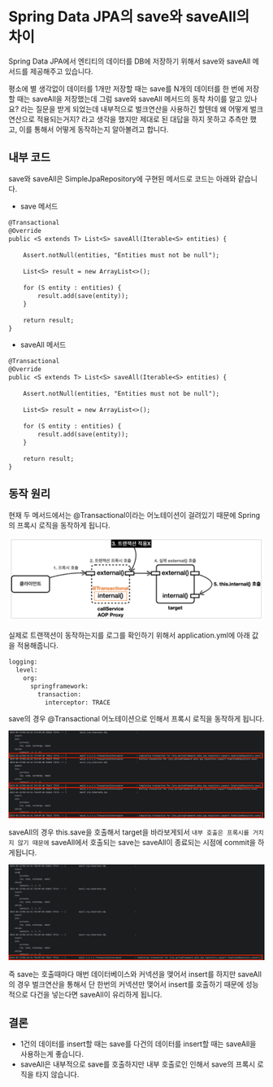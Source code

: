 # Spring Data JPA의 save와 saveAll의 차이

Spring Data JPA에서 엔티티의 데이터를 DB에 저장하기 위해서 save와 saveAll 메서드를 제공해주고 있습니다.

평소에 별 생각없이 데이터를 1개만 저장할 때는 save를 N개의 데이터를 한 번에 저장할 때는 saveAll을 저장했는데 그럼 save와 saveAll 메서드의 동착 차이를 알고 있나요? 라는 질문을 받게 되었는데 내부적으로 벌크연산을 사용하긴 할텐데 왜 어떻게 벌크 연산으로 적용되는거지? 라고 생각을 했지만 제대로 된 대답을 하지 못하고 추측만 했고, 이를 통해서 어떻게 동작하는지 알아볼려고 합니다.

## 내부 코드
save와 saveAll은 SimpleJpaRepository에 구현된 메서드로 코드는 아래와 같습니다.

* save 메서드
```
@Transactional
@Override
public <S extends T> List<S> saveAll(Iterable<S> entities) {

    Assert.notNull(entities, "Entities must not be null");

    List<S> result = new ArrayList<>();

    for (S entity : entities) {
        result.add(save(entity));
    }

    return result;
}
```

* saveAll 메서드
```
@Transactional
@Override
public <S extends T> List<S> saveAll(Iterable<S> entities) {

    Assert.notNull(entities, "Entities must not be null");

    List<S> result = new ArrayList<>();

    for (S entity : entities) {
        result.add(save(entity));
    }

    return result;
}
```

## 동작 원리
현재 두 메서드에서는 @Transactional이라는 어노테이션이 걸려있기 때문에 Spring의 프록시 로직을 동작하게 됩니다.

<img src="https://github.com/anwjrrp33/TIL/blob/main/JPA/save%20%EC%99%80%20saveAll%EC%9D%98%20%EC%B0%A8%EC%9D%B4/Transaction%EC%9D%B4%EB%AF%B8%EC%A7%80.png?raw=true">

실제로 트랜잭션이 동작하는지를 로그를 확인하기 위해서 application.yml에 아래 값을 적용해줍니다.
```
logging:
  level:
    org:
      springframework:
        transaction:
          interceptor: TRACE
```

save의 경우 @Transactional 어노테이션으로 인해서 프록시 로직을 동작하게 됩니다. 

<img src="https://github.com/anwjrrp33/TIL/blob/main/JPA/save%20%EC%99%80%20saveAll%EC%9D%98%20%EC%B0%A8%EC%9D%B4/saveLog.png?raw=true">

saveAll의 경우 this.save을 호출해서 target을 바라보게되서 `내부 호출은 프록시를 거치지 않기 때문에` saveAll에서 호출되는 save는 saveAll이 종료되는 시점에 commit을 하게됩니다.

<img src="https://github.com/anwjrrp33/TIL/blob/main/JPA/save%20%EC%99%80%20saveAll%EC%9D%98%20%EC%B0%A8%EC%9D%B4/saveAllLog.png?raw=true">

즉 save는 호출때마다 매번 데이터베이스와 커넥션을 맺어서 insert를 하지만 saveAll의 경우 벌크연산을 통해서 단 한번의 커넥션만 맺어서 insert를 호출하기 때문에 성능적으로 다건을 넣는다면 saveAll이 유리하게 됩니다.

## 결론
* 1건의 데이터를 insert할 때는 save를 다건의 데이터를 insert할 때는 saveAll을 사용하는게 좋습니다.
* saveAll은 내부적으로 save를 호출하지만 내부 호출로인 인해서 save의 프록시 로직을 타지 않습니다.